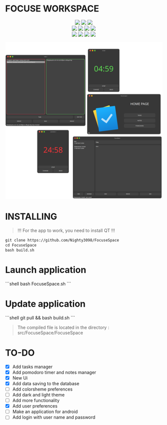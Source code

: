 <h1>FOCUSE WORKSPACE</h1>

<div id="statusBadges" align=center>
	<img src="https://img.shields.io/github/last-commit/Nighty3098/FocuseSpace?style=for-the-badge&logo=github&color=1d67d5&logoColor=D9E0EE&labelColor=0d1117"/>
	<img src="https://img.shields.io/github/stars/Nighty3098/FocuseSpace?style=for-the-badge&logo=apachespark&color=1dd55e&logoColor=D9E0EE&labelColor=0d1117"/>
	<img src="https://img.shields.io/github/v/release/Nighty3098/FocuseSpace?style=for-the-badge&logo=gitbook&color=a31dd5&logoColor=D9E0EE&labelColor=0d1117"/>
</div>

<div id="social" align=center>
	<a href="https://discord.gg/#9707" target="blank"><img src="https://img.shields.io/badge/Discord-%235865F2.svg?style=for-the-badge&logo=discord&logoColor=white"/></a>
	<a href="https://t.me/Night3098" target="blank"><img src="https://img.shields.io/badge/Telegram-2CA5E0?style=for-the-badge&logo=telegram&logoColor=white"/></a>
	<a href="mailto:night3098game@gmail.com" target="blank"><img src="https://img.shields.io/badge/Gmail-D14836?style=for-the-badge&logo=gmail&logoColor=white"/></a>
	<a href="https://www.reddit.com/user/Night3098" target="blank"><img src="https://img.shields.io/badge/Reddit-FF4500?style=for-the-badge&logo=reddit&logoColor=white"/></a>
</div>

<div id="soft" align=center>
	<img src="https://img.shields.io/badge/c  ++-%2300599C.svg?style=for-the-badge&logo=c%2B%2B&logoColor=white"/>
	<img src="https://img.shields.io/badge/sqlite-%2307405e.svg?style=for-the-badge&logo=sqlite&logoColor=white"/>
	<img src="https://img.shields.io/badge/Qt-%23217346.svg?style=for-the-badge&logo=Qt&logoColor=white"/>
	<img src="https://img.shields.io/badge/Linux-FCC624?style=for-the-badge&logo=linux&logoColor=black"/>
</div>

<img align="center" src="image.png"></img>

<h1> INSTALLING</h1>

> !!! For the app to work, you need to install QT !!!

```shell
git clone https://github.com/Nighty3098/FocuseSpace
cd FocuseSpace
bash build.sh
```

<h1>Launch application</h1>
```shell
bash FocuseSpace.sh
```

<h1>Update application</h1>
```shell
git pull && bash build.sh
```

> The compiled file is located in the directory : src/FocuseSpace/FocuseSpace

<h1>TO-DO</h1>

- [x] Add tasks manager
- [x] Add pomodoro timer and notes manager
- [x] New Ui
- [x] Add data saving to the database
- [ ] Add colorsheme preferences
- [ ] Add dark and light theme
- [ ] Add more functionality
- [x] Add user preferences
- [ ] Make an application for android
- [ ] Add login with user name and password
